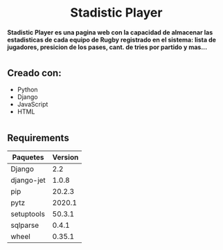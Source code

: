 # <center> Stadistic Player
#### Stadistic Player es una pagina web con la capacidad de almacenar las estadisticas de cada equipo de Rugby registrado en el sistema: lista de jugadores, presicion de los pases, cant. de tries por partido y mas...


#
## Creado con:
- Python
- Django
- JavaScript
- HTML




#

## Requirements
| Paquetes | Version |
|--------|-----|
| Django | 2.2 |
| django-jet | 1.0.8 |
| pip | 20.2.3 |
| pytz | 2020.1 |
| setuptools | 50.3.1 |
| sqlparse  |  0.4.1 |
| wheel | 0.35.1 |

